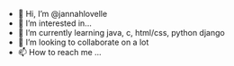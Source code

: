 - 👋 Hi, I’m @jannahlovelle
- 👀 I’m interested in...
- 🌱 I’m currently learning java, c, html/css, python django
- 💞️ I’m looking to collaborate on a lot
- 📫 How to reach me ...

<!---
jannahlovelle/jannahlovelle is a ✨ special ✨ repository because its `README.md` (this file) appears on your GitHub profile.
You can click the Preview link to take a look at your changes.
--->
